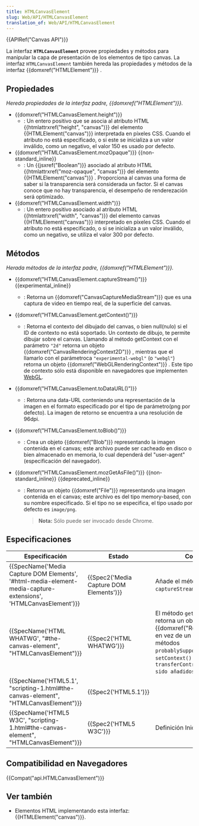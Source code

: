 ```yaml
---
title: HTMLCanvasElement
slug: Web/API/HTMLCanvasElement
translation_of: Web/API/HTMLCanvasElement
---
```


{{APIRef("Canvas API")}}

La interfaz **`HTMLCanvasElement`** provee propiedades y métodos para manipular la capa de presentación de los elementos de tipo canvas. La interfaz `HTMLCanvasElement` también hereda las propiedades y métodos de la interfaz {{domxref("HTMLElement")}} .

## Propiedades

_Hereda propiedades de la interfaz padre,_ _{{domxref("HTMLElement")}}._

- {{domxref("HTMLCanvasElement.height")}}
  - : Un entero positivo que se asocia al atributo HTML {{htmlattrxref("height", "canvas")}} del elemento {{HTMLElement("canvas")}} interpretada en píxeles CSS. Cuando el atributo no está especificado, o si este se inicializa a un valor inválido, como un negativo, el valor 150 es usado por defecto.
- {{domxref("HTMLCanvasElement.mozOpaque")}} {{non-standard_inline}}
  - : Un {{jsxref("Boolean")}} asociado al atributo HTML {{htmlattrxref("moz-opaque", "canvas")}} del elemento {{HTMLElement("canvas")}} . Proporciona al canvas una forma de saber si la transparencia será considerada un factor. Si el canvas conoce que no hay transparencia, el desempeño de renderezación será optimizado.
- {{domxref("HTMLCanvasElement.width")}}
  - : Un entero positivo asociado al atributo HTML {{htmlattrxref("width", "canvas")}} del elemento canvas {{HTMLElement("canvas")}} interpretado en píxeles CSS. Cuando el atributo no está especificado, o si se inicializa a un valor inválido, como un negativo, se utiliza el valor 300 por defecto.

## Métodos

_Herada métodos de la interfaz padre,_ _{{domxref("HTMLElement")}}._

- {{domxref("HTMLCanvasElement.captureStream()")}} {{experimental_inline}}
  - : Retorna un {{domxref("CanvasCaptureMediaStream")}} que es una captura de video en tiempo real, de la superficie del canvas.
- {{domxref("HTMLCanvasElement.getContext()")}}
  - : Retorna el contexto del dibujado del canvas, o bien null(nulo) si el ID de contexto no está soportado. Un contexto de dibujo, te permite dibujar sobre el canvas. Llamando al método getContext con el parámetro `"2d"` retorna un objeto {{domxref("CanvasRenderingContext2D")}} , mientras que el llamarlo con el parámetroca `"experimental-webgl"` (o `"webgl"`) retorna un objeto {{domxref("WebGLRenderingContext")}} . Este tipo de contexto sólo está disponible en navegadores que implementen [WebGL](/es/docs/Web/WebGL).
- {{domxref("HTMLCanvasElement.toDataURL()")}}
  - : Retorna una data-URL conteniendo una representación de la imagen en el formato especificado por el tipo de parámetro(png por defecto). La imagen de retorno se encuentra a una resolución de 96dpi.
- {{domxref("HTMLCanvasElement.toBlob()")}}
  - : Crea un objeto {{domxref("Blob")}} representando la imagen contenida en el canvas; este archivo puede ser cacheado en disco o bien almacenado en memoria, lo cual dependerá del "user-agent"(especificación del navegador).
- {{domxref("HTMLCanvasElement.mozGetAsFile()")}} {{non-standard_inline}} {{deprecated_inline}}

  - : Retorna un objeto {{domxref("File")}} representando una imagen contenida en el canvas; este archivo es del tipo memory-based, con su nombre especificado. Si el tipo no se especifica, el tipo usado por defecto es `image/png`.

    > **Nota:** Sólo puede ser invocado desde Chrome.

## Especificaciones

| Especificación                                                                                                                                       | Estado                                               | Comentario                                                                                                                                                                                                                  |
| ---------------------------------------------------------------------------------------------------------------------------------------------------- | ---------------------------------------------------- | --------------------------------------------------------------------------------------------------------------------------------------------------------------------------------------------------------------------------- |
| {{SpecName('Media Capture DOM Elements', '#html-media-element-media-capture-extensions', 'HTMLCanvasElement')}} | {{Spec2('Media Capture DOM Elements')}} | Añade el método `captureStream()`.                                                                                                                                                                                          |
| {{SpecName('HTML WHATWG', "#the-canvas-element", "HTMLCanvasElement")}}                                                     | {{Spec2('HTML WHATWG')}}                     | El método `getContext()` ahora retorna un objeto {{domxref("RenderingContext")}} en vez de un objeto opaco. Los métodos `probablySupportsContext()`, `setContext()` y `transferControlToProxy() han sido añadidos`. |
| {{SpecName('HTML5.1', "scripting-1.html#the-canvas-element", "HTMLCanvasElement")}}                                     | {{Spec2('HTML5.1')}}                         |                                                                                                                                                                                                                             |
| {{SpecName('HTML5 W3C', "scripting-1.html#the-canvas-element", "HTMLCanvasElement")}}                                     | {{Spec2('HTML5 W3C')}}                         | Definición Inicial.                                                                                                                                                                                                         |

## Compatibilidad en Navegadores

{{Compat("api.HTMLCanvasElement")}}

## Ver también

- Elementos HTML implementando esta interfaz: {{HTMLElement("canvas")}}.
